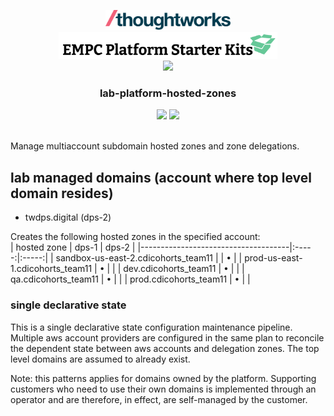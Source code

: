 <div align="center">
	<p>
		<img alt="Thoughtworks Logo" src="https://raw.githubusercontent.com/ThoughtWorks-DPS/static/master/thoughtworks_flamingo_wave.png?sanitize=true" width=200 />
    <br />
		<img alt="DPS Title" src="https://raw.githubusercontent.com/ThoughtWorks-DPS/static/master/EMPCPlatformStarterKitsImage.png?sanitize=true" width=350/>
		<br />
		<a href="https://aws.amazon.com"><img src="https://img.shields.io/badge/-deployed-blank.svg?style=social&logo=amazon"></a>
		<br />
	</p>
  <h3>lab-platform-hosted-zones</h3>
	</a> <a href="https://app.circleci.com/pipelines/github/ThoughtWorks-DPS/lab-platform-hosted-zones"><img src="https://circleci.com/gh/ThoughtWorks-DPS/lab-platform-hosted-zones.svg?style=shield"></a>
	<a href="https://opensource.org/licenses/MIT"><img src="https://img.shields.io/github/license/ThoughtWorks-DPS/lab-platform-hosted-zones"></a>
</div>
<br />

Manage multiaccount subdomain hosted zones and zone delegations.  

## lab managed domains (account where top level domain resides)

* twdps.digital (dps-2)  

Creates the following hosted zones in the specified account:  
| hosted zone                         | dps-1 | dps-2 |
|-------------------------------------|:-----:|:-----:|
| sandbox-us-east-2.cdicohorts_team11 |       |   •   |
| prod-us-east-1.cdicohorts_team11    |   •   |       |
| dev.cdicohorts_team11               |   •   |       |
| qa.cdicohorts_team11                |   •   |       |
| prod.cdicohorts_team11              |   •   |       |

### single declarative state

This is a single declarative state configuration maintenance pipeline. Multiple aws account providers are configured in the same plan to reconcile the dependent state between aws accounts and delegation zones. The top level domains are assumed to already exist.  

Note: this patterns applies for domains owned by the platform. Supporting customers who need to use their own domains is implemented through an operator and are therefore, in effect, are self-managed by the customer. 
